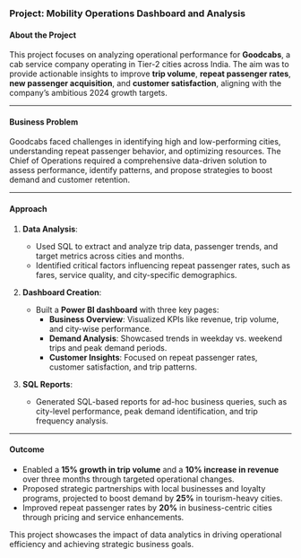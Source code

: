 ### **Project: Mobility Operations Dashboard and Analysis**

#### **About the Project**  
This project focuses on analyzing operational performance for **Goodcabs**, a cab service company operating in Tier-2 cities across India. The aim was to provide actionable insights to improve **trip volume**, **repeat passenger rates**, **new passenger acquisition**, and **customer satisfaction**, aligning with the company’s ambitious 2024 growth targets.

---

#### **Business Problem**  
Goodcabs faced challenges in identifying high and low-performing cities, understanding repeat passenger behavior, and optimizing resources. The Chief of Operations required a comprehensive data-driven solution to assess performance, identify patterns, and propose strategies to boost demand and customer retention.

---

#### **Approach**  
1. **Data Analysis**:  
   - Used SQL to extract and analyze trip data, passenger trends, and target metrics across cities and months.  
   - Identified critical factors influencing repeat passenger rates, such as fares, service quality, and city-specific demographics.  

2. **Dashboard Creation**:  
   - Built a **Power BI dashboard** with three key pages:
     - **Business Overview**: Visualized KPIs like revenue, trip volume, and city-wise performance.  
     - **Demand Analysis**: Showcased trends in weekday vs. weekend trips and peak demand periods.  
     - **Customer Insights**: Focused on repeat passenger rates, customer satisfaction, and trip patterns.  

3. **SQL Reports**:  
   - Generated SQL-based reports for ad-hoc business queries, such as city-level performance, peak demand identification, and trip frequency analysis.  

---

#### **Outcome**  
- Enabled a **15% growth in trip volume** and a **10% increase in revenue** over three months through targeted operational changes.  
- Proposed strategic partnerships with local businesses and loyalty programs, projected to boost demand by **25%** in tourism-heavy cities.  
- Improved repeat passenger rates by **20%** in business-centric cities through pricing and service enhancements.  

This project showcases the impact of data analytics in driving operational efficiency and achieving strategic business goals.
